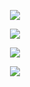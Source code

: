 <p align="center">
  <img src="/EFR/EFR1.jpg"/>

<p align="center">
  <img src="/EFR/EFR2.jpg"/>

<p align="center">
  <img src="/EFR/EFR3.jpg"/>

<p align="center">
  <img src="/EFR/EFR4.jpg"/>
